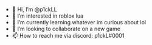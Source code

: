- 👋 Hi, I’m @p1ckLL
- 👀 I’m interested in roblox lua
- 🌱 I’m currently learning whatever im curious about lol
- 💞️ I’m looking to collaborate on a new game
- 📫 How to reach me via discord: p1ckL#0001
